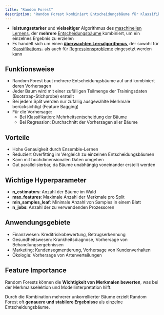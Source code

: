 ```yaml
---
title: "Random Forest"
description: "Random Forest kombiniert Entscheidungsbäume für Klassifikation und Regression. Er reduziert Overfitting, handhabt hochdimensionale Daten. Hyperparameter steuern Bäume, Feature Importance hilft bei Interpretation."
---
```


- **leistungsstarker** und **vielseitiger** Algorithmus des [maschinellen Lernens](/open-fidup/lerninhalte/maschinelles-lernen), der **mehrere** [Entscheidungsbäume](/open-fidup/lerninhalte/entscheidungsbaum) kombiniert, um ein einzelnes Ergebnis zu erzielen
- Es handelt sich um einen **[überwachten Lernalgorithmus](/open-fidup/lerninhalte/ueberwachtes-und-nicht-ueberwachtes-lernen)**, der sowohl für [Klassifikations-](/open-fidup/lerninhalte/klassifikation) als auch für [Regressionsprobleme](/open-fidup/lerninhalte/regression) eingesetzt werden kann 

## Funktionsweise
- Random Forest baut mehrere Entscheidungsbäume auf und kombiniert deren Vorhersagen
- Jeder Baum wird mit einer zufälligen Teilmenge der Trainingsdaten (Bootstrap-Stichprobe) erstellt
- Bei jedem Split werden nur zufällig ausgewählte Merkmale berücksichtigt (Feature Bagging)
- Für die Vorhersage:
    - Bei Klassifikation: Mehrheitsentscheidung der Bäume
    - Bei Regression: Durchschnitt der Vorhersagen aller Bäume
## Vorteile
- Hohe Genauigkeit durch Ensemble-Lernen
- Reduziert Overfitting im Vergleich zu einzelnen Entscheidungsbäumen
- Kann mit hochdimensionalen Daten umgehen
- Gut parallelisierbar, da Bäume unabhängig voneinander erstellt werden

## Wichtige Hyperparameter
- **n_estimators**: Anzahl der Bäume im Wald
- **max_features**: Maximale Anzahl der Merkmale pro Split
- **min_samples_leaf**: Minimale Anzahl von Samples in einem Blatt
- **n_jobs**: Anzahl der zu verwendenden Prozessoren

## Anwendungsgebiete
- Finanzwesen: Kreditrisikobewertung, Betrugserkennung
- Gesundheitswesen: Krankheitsdiagnose, Vorhersage von Behandlungsergebnissen
- Marketing: Kundensegmentierung, Vorhersage von Kundenverhalten
- Ökologie: Vorhersage von Artenverteilungen

## Feature Importance
Random Forests können die **Wichtigkeit von Merkmalen bewerten**, was bei der Merkmalsselektion und Modellinterpretation hilft.

Durch die Kombination mehrerer unkorrellierter Bäume erzielt Random Forest oft **genauere und stabilere Ergebnisse** als einzelne Entscheidungsbäume.
